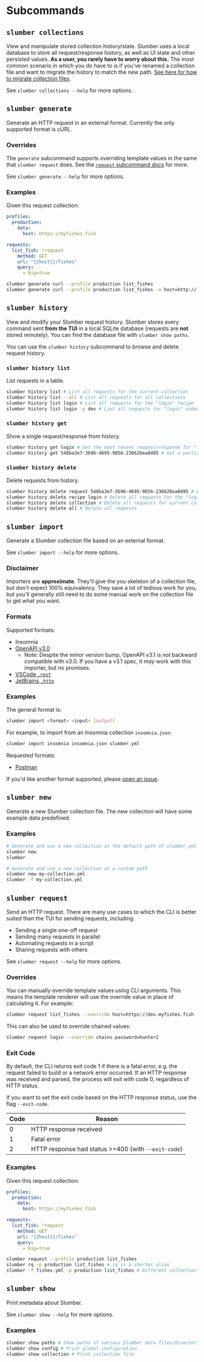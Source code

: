 # Subcommands

<!-- toc -->

## `slumber collections`

View and manipulate stored collection history/state. Slumber uses a local database to store all request/response history, as well as UI state and other persisted values. **As a user, you rarely have to worry about this.** The most common scenario in which you _do_ have to is if you've renamed a collection file and want to migrate the history to match the new path. [See here for how to migrate collection files](../user_guide/database.md#migrating-collections).

See `slumber collections --help` for more options.

## `slumber generate`

Generate an HTTP request in an external format. Currently the only supported format is cURL.

### Overrides

The `generate` subcommand supports overriding template values in the same that `slumber request` does. See the [`request` subcommand docs](#overrides) for more.

See `slumber generate --help` for more options.

### Examples

Given this request collection:

```yaml
profiles:
  production:
    data:
      host: https://myfishes.fish

requests:
  list_fish: !request
    method: GET
    url: "{{host}}/fishes"
    query:
      - big=true
```

```sh
slumber generate curl --profile production list_fishes
slumber generate curl --profile production list_fishes -o host=http://localhost:8000
```

## `slumber history`

View and modify your Slumber request history. Slumber stores every command sent **from the TUI** in a local SQLite database (requests are **not** stored remotely). You can find the database file with `slumber show paths`.

You can use the `slumber history` subcommand to browse and delete request history.

### `slumber history list`

List requests in a table.

```sh
slumber history list # List all requests for the current collection
slumber history list --all # List all requests for all collections
slumber history list login # List all requests for the "login" recipe
slumber history list login -p dev # List all requests for "login" under the "dev" profile
```

### `slumber history get`

Show a single request/response from history.

```sh
slumber history get login # Get the most recent request/response for "login"
slumber history get 548ba3e7-3b96-4695-9856-236626ea0495 # Get a particular request/response by ID (IDs can be retrieved from the `list` subcommand)
```

### `slumber history delete`

Delete requests from history.

```sh
slumber history delete request 548ba3e7-3b96-4695-9856-236626ea0495 # Delete a single request by ID
slumber history delete recipe login # Delete all requests for the "login" recipe
slumber history delete collection # Delete all requests for current collection
slumber history delete all # Delete all requests
```

## `slumber import`

Generate a Slumber collection file based on an external format.

See `slumber import --help` for more options.

### Disclaimer

Importers are **approximate**. They'll give the you skeleton of a collection file, but don't expect 100% equivalency. They save a lot of tedious work for you, but you'll generally still need to do some manual work on the collection file to get what you want.

### Formats

Supported formats:

- Insomnia
- [OpenAPI v3.0](https://spec.openapis.org/oas/v3.0.3)
  - Note: Despite the minor version bump, OpenAPI v3.1 is _not_ backward compatible with v3.0. If you have a v3.1 spec, it _may_ work with this importer, but no promises.
- [VSCode `.rest`](https://github.com/Huachao/vscode-restclient)
- [JetBrains `.http`](https://www.jetbrains.com/help/idea/http-client-in-product-code-editor.html)

### Examples

The general format is:

```sh
slumber import <format> <input> [output]
```

For example, to import from an Insomnia collection `insomnia.json`:

```sh
slumber import insomnia insomnia.json slumber.yml
```

Requested formats:

- [Postman](https://github.com/LucasPickering/slumber/issues/417)

If you'd like another format supported, please [open an issue](https://github.com/LucasPickering/slumber/issues/new).

## `slumber new`

Generate a new Slumber collection file. The new collection will have some example data predefined.

### Examples

```sh
# Generate and use a new collection at the default path of slumber.yml
slumber new
slumber

# Generate and use a new collection at a custom path
slumber new my-collection.yml
slumber -f my-collection.yml
```

## `slumber request`

Send an HTTP request. There are many use cases to which the CLI is better suited than the TUI for sending requests, including:

- Sending a single one-off request
- Sending many requests in parallel
- Automating requests in a script
- Sharing requests with others

See `slumber request --help` for more options.

### Overrides

You can manually override template values using CLI arguments. This means the template renderer will use the override value in place of calculating it. For example:

```sh
slumber request list_fishes --override host=https://dev.myfishes.fish
```

This can also be used to override chained values:

```sh
slumber request login --override chains.password=hunter2
```

### Exit Code

By default, the CLI returns exit code 1 if there is a fatal error, e.g. the request failed to build or a network error occurred. If an HTTP response was received and parsed, the process will exit with code 0, regardless of HTTP status.

If you want to set the exit code based on the HTTP response status, use the flag `--exit-code`.

| Code | Reason                                              |
| ---- | --------------------------------------------------- |
| 0    | HTTP response received                              |
| 1    | Fatal error                                         |
| 2    | HTTP response had status >=400 (with `--exit-code`) |

### Examples

Given this request collection:

```yaml
profiles:
  production:
    data:
      host: https://myfishes.fish

requests:
  list_fish: !request
    method: GET
    url: "{{host}}/fishes"
    query:
      - big=true
```

```sh
slumber request --profile production list_fishes
slumber rq -p production list_fishes # rq is a shorter alias
slumber -f fishes.yml -p production list_fishes # Different collection file
```

## `slumber show`

Print metadata about Slumber.

See `slumber show --help` for more options.

### Examples

```sh
slumber show paths # Show paths of various Slumber data files/directories
slumber show config # Print global configuration
slumber show collection # Print collection file
```
